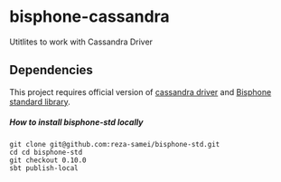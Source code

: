 # bisphone-cassandra
Utitlites to work with Cassandra Driver

## Dependencies
This project requires official version of [cassandra driver](https://github.com/datastax/java-driver) and [Bisphone standard library](https://github.com/reza-samei/bisphone-std).

##### How to install bisphone-std locally
```
git clone git@github.com:reza-samei/bisphone-std.git
cd cd bisphone-std
git checkout 0.10.0
sbt publish-local
```
